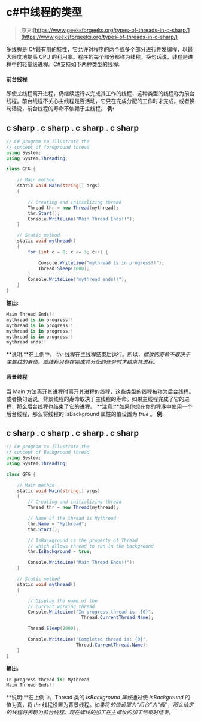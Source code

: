 # c#中线程的类型

> 原文:[https://www.geeksforgeeks.org/types-of-threads-in-c-sharp/](https://www.geeksforgeeks.org/types-of-threads-in-c-sharp/)

多线程是 C#最有用的特性，它允许对程序的两个或多个部分进行并发编程，以最大限度地提高 CPU 的利用率。程序的每个部分都称为线程。换句话说，线程是进程中的轻量级进程。C#支持如下两种类型的线程:

#### 前台线程

即使*主*线程离开进程，仍继续运行以完成其工作的线程，这种类型的线程称为前台线程。前台线程不关心主线程是否活动，它只在完成分配的工作时才完成。或者换句话说，前台线程的寿命不依赖于主线程。
**例:**

## c sharp . c sharp . c sharp . c sharp

```cs
// C# program to illustrate the
// concept of foreground thread
using System;
using System.Threading;

class GFG {

    // Main method
    static void Main(string[] args)
    {

        // Creating and initializing thread
        Thread thr = new Thread(mythread);
        thr.Start();
        Console.WriteLine("Main Thread Ends!!");
    }

    // Static method
    static void mythread()
    {
        for (int c = 0; c <= 3; c++) {

            Console.WriteLine("mythread is in progress!!");
            Thread.Sleep(1000);
        }
        Console.WriteLine("mythread ends!!");
    }
}
```

**输出:**

```cs
Main Thread Ends!!
mythread is in progress!!
mythread is in progress!!
mythread is in progress!!
mythread is in progress!!
mythread ends!!
```

**说明:**在上例中， *thr* 线程在主线程结束后运行。所以，*螺纹的寿命不取决于主螺纹的寿命。*或*线程只有在完成其分配的任务时才结束其进程。* 

#### 背景线程

当 Main 方法离开其进程时离开其进程的线程，这些类型的线程被称为后台线程。或者换句话说，背景线程的寿命取决于主线程的寿命。如果主线程完成了它的进程，那么后台线程也结束了它的进程。
**注意:**如果你想在你的程序中使用一个后台线程，那么将线程的 IsBackground 属性的值设置为 *true* 。
**例:**

## c sharp . c sharp . c sharp . c sharp

```cs
// C# program to illustrate the
// concept of Background thread
using System;
using System.Threading;

class GFG {

    // Main method
    static void Main(string[] args)
    {
        // Creating and initializing thread
        Thread thr = new Thread(mythread);

        // Name of the thread is Mythread
        thr.Name = "Mythread";
        thr.Start();

        // IsBackground is the property of Thread
        // which allows thread to run in the background
        thr.IsBackground = true;

        Console.WriteLine("Main Thread Ends!!");
    }

    // Static method
    static void mythread()
    {

        // Display the name of the
        // current working thread
        Console.WriteLine("In progress thread is: {0}",
                            Thread.CurrentThread.Name);

        Thread.Sleep(2000);

        Console.WriteLine("Completed thread is: {0}",
                          Thread.CurrentThread.Name);
    }
}
```

**输出:**

```cs
In progress thread is: Mythread
Main Thread Ends!!
```

**说明:**在上例中，Thread 类的 *IsBackground 属性*通过使 *IsBackground* 的值为真，将 *thr* 线程设置为背景线程。如果将*的值设置为“后台”*为“假”，那么给定的线程将表现为前台线程。现在*螺纹的加工在主螺纹的加工结束时结束。*